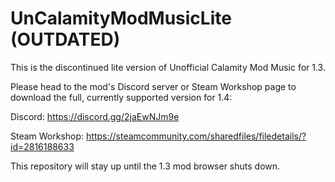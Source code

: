 # UnCalamityModMusicLite (OUTDATED)

This is the discontinued lite version of Unofficial Calamity Mod Music for 1.3. 

Please head to the mod's Discord server or Steam Workshop page to download the full, currently supported version for 1.4:

Discord: https://discord.gg/2jaEwNJm9e

Steam Workshop: https://steamcommunity.com/sharedfiles/filedetails/?id=2816188633

This repository will stay up until the 1.3 mod browser shuts down.
